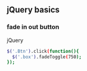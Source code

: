 ## jQuery basics

### fade in out button

jQuery
``` bash
$('.Btn').click(function(){
  $('.box').fadeToggle(750);
});
```
